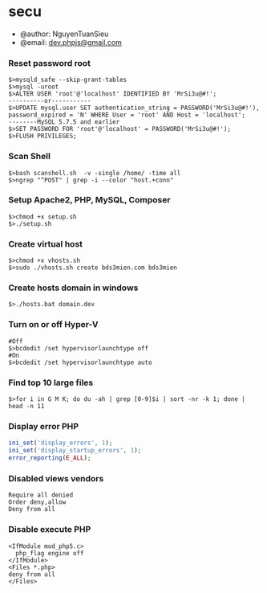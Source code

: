 # secu
- @author: NguyenTuanSieu
- @email: dev.phpjs@gmail.com

### Reset password root
```
$>mysqld_safe --skip-grant-tables
$>mysql -uroot
$>ALTER USER 'root'@'localhost' IDENTIFIED BY 'MrSi3u@#!';
----------or-----------
$>UPDATE mysql.user SET authentication_string = PASSWORD('MrSi3u@#!'), password_expired = 'N' WHERE User = 'root' AND Host = 'localhost';
--------MySQL 5.7.5 and earlier
$>SET PASSWORD FOR 'root'@'localhost' = PASSWORD('MrSi3u@#!');
$>FLUSH PRIVILEGES;
```
### Scan Shell

```
$>bash scanshell.sh  -v -single /home/ -time all
$>ngrep "^POST" | grep -i --color "host.+conn"
```

### Setup Apache2, PHP, MySQL, Composer

```
$>chmod +x setup.sh
$>./setup.sh
```

### Create virtual host

```
$>chmod +x vhosts.sh
$>sudo ./vhosts.sh create bds3mien.com bds3mien
```
### Create hosts domain in windows

```
$>./hosts.bat domain.dev
```
### Turn on or off Hyper-V

```
#Off
$>bcdedit /set hypervisorlaunchtype off
#On
$>bcdedit /set hypervisorlaunchtype auto
```

### Find top 10 large files

```
$>for i in G M K; do du -ah | grep [0-9]$i | sort -nr -k 1; done | head -n 11
```

### Display error PHP

```php
ini_set('display_errors', 1);
ini_set('display_startup_errors', 1);
error_reporting(E_ALL);
```

### Disabled views vendors

```.htaccess
Require all denied
Order deny,allow
Deny from all
```

### Disable execute PHP

```.htaccess
<IfModule mod_php5.c>
  php_flag engine off
</IfModule>
<Files *.php>
deny from all
</Files>
```
